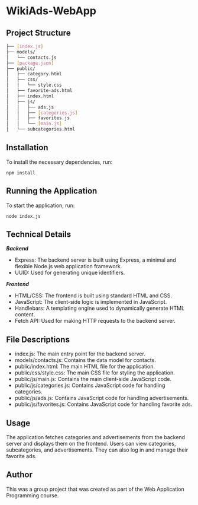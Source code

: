 # WikiAds-WebApp


## Project Structure

```bash
├── [index.js]
├── models/
│   └── contacts.js
├── [package.json]
├── public/
│   ├── category.html
│   ├── css/
│   │   └── style.css
│   ├── favorite-ads.html
│   ├── index.html
│   ├── js/
│   │   ├── ads.js
│   │   ├── [categories.js]
│   │   ├── favorites.js
│   │   └── [main.js]
│   └── subcategories.html
```
## Installation
To install the necessary dependencies, run:
```
npm install
```
## Running the Application
To start the application, run:
```
node index.js
```
## Technical Details

***Backend***
- Express: The backend server is built using Express, a minimal and flexible Node.js web application framework.
- UUID: Used for generating unique identifiers.

***Frontend***
- HTML/CSS: The frontend is built using standard HTML and CSS.
- JavaScript: The client-side logic is implemented in JavaScript.
- Handlebars: A templating engine used to dynamically generate HTML content.
- Fetch API: Used for making HTTP requests to the backend server.

## File Descriptions
- index.js: The main entry point for the backend server.
- models/contacts.js: Contains the data model for contacts.
- public/index.html: The main HTML file for the application.
- public/css/style.css: The main CSS file for styling the application.
- public/js/main.js: Contains the main client-side JavaScript code.
- public/js/categories.js: Contains JavaScript code for handling categories.
- public/js/ads.js: Contains JavaScript code for handling advertisements.
- public/js/favorites.js: Contains JavaScript code for handling favorite ads.

## Usage
The application fetches categories and advertisements from the backend server and displays them on the frontend. Users can view categories, subcategories, and advertisements. They can also log in and manage their favorite ads.

## Author
This was a group project that was created as part of the Web Application Programming course.



